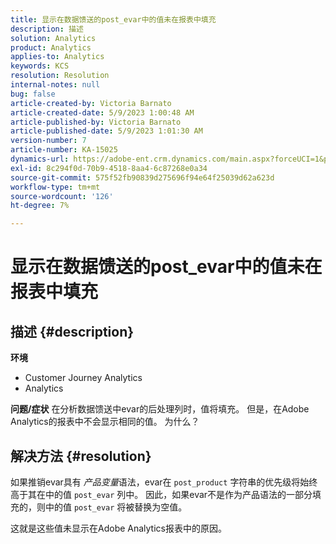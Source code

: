 ```yaml
---
title: 显示在数据馈送的post_evar中的值未在报表中填充
description: 描述
solution: Analytics
product: Analytics
applies-to: Analytics
keywords: KCS
resolution: Resolution
internal-notes: null
bug: false
article-created-by: Victoria Barnato
article-created-date: 5/9/2023 1:00:48 AM
article-published-by: Victoria Barnato
article-published-date: 5/9/2023 1:01:30 AM
version-number: 7
article-number: KA-15025
dynamics-url: https://adobe-ent.crm.dynamics.com/main.aspx?forceUCI=1&pagetype=entityrecord&etn=knowledgearticle&id=c9f3ecec-04ee-ed11-8849-6045bd0065b6
exl-id: 8c294f0d-70b9-4518-8aa4-6c87268e0a34
source-git-commit: 575f52fb90839d275696f94e64f25039d62a623d
workflow-type: tm+mt
source-wordcount: '126'
ht-degree: 7%

---
```


# 显示在数据馈送的post_evar中的值未在报表中填充

## 描述 {#description}

<b>环境</b>
- Customer Journey Analytics
- Analytics



<b>问题/症状</b>
在分析数据馈送中evar的后处理列时，值将填充。 但是，在Adobe Analytics的报表中不会显示相同的值。 为什么？






## 解决方法 {#resolution}


如果推销evar具有 *产品变量*&#x200B;语法，evar在 `post_product` 字符串的优先级将始终高于其在中的值 `post_evar` 列中。 因此，如果evar不是作为产品语法的一部分填充的，则中的值 `post_evar` 将被替换为空值。

这就是这些值未显示在Adobe Analytics报表中的原因。
